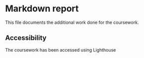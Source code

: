 # Markdown report
This file documents the additional work done for the coursework.

## Accessibility
The coursework has been accessed using Lighthouse
